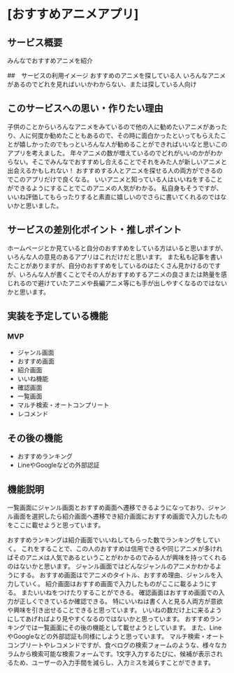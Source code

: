 # [おすすめアニメアプリ]

## サービス概要
みんなでおすすめアニメを紹介

##　サービスの利用イメージ
おすすめのアニメを探している人
いろんなアニメがあるのでどれを見ればいいかわからない、または探している人向け

## このサービスへの思い・作りたい理由
子供のことからいろんなアニメをみているので他の人に勧めたいアニメがあったり、人に何度か勧めたこともあるので、その時に面白かったといってもらえたことが嬉しかったのでもっといろんな人が勧めることができればいいなと思いこのアプリを考えました。
年々アニメの数が増えているのでどれがいいのかがわからない。そこでみんなでおすすめし合えることでそれをみた人が新しいアニメと出会えるかもしれない！
おすすめする人とアニメを探せる人の両方ができるのでこのアプリだけで良くなる。
いいアニメと知っている人はいいねをすることができるようにすることでこのアニメの人気がわかる。
私自身もそうですが、いいね評価してもらったりすると素直に嬉しいのでさらに書いてくれるのではないかと思いました。

## サービスの差別化ポイント・推しポイント
ホームページとか見ていると自分のおすすめをしている方はいると思いますが、いろんな人の意見のあるアプリはこれだけだと思います。
また私も記事を書いたことがありますが、自分のおすすめをしているのはたくさん見かけるのですが、いろんな人が書くことでその人がおすすめするアニメの良さまたは熱量を感じれるので避けていたアニメや長編アニメ等にも手が出しやすくなるのではないかと思います。
## 実装を予定している機能
### MVP
* ジャンル画面
* おすすめ画面
* 紹介画面
* いいね機能
* 確認画面
* 一覧画面
* マルチ検索・オートコンプリート
* レコメンド
## その後の機能
* おすすめランキング
* LineやGoogleなどの外部認証

## 機能説明
一覧画面にジャンル画面とおすすめ画面へ遷移できるようになっており、ジャンル画面を選択したら紹介画面へ遷移でき紹介画面におすすめ画面で入力したものをここに載せようと思っています。

おすすめランキングは紹介画面でいいねしてもらった数でランキングをしていく。
これをすることで、この人のおすすめは信用できるや同じアニメが多ければそのアニメは人気であるということがわかるのでみる人が興味を持ってくれるのはないかと思います。
ジャンル画面ではどんなジャンルのアニメかわかるようにする。
おすすめ画面はでアニメのタイトル、おすすめ理由、ジャンルを入力していく。
紹介画面はおすすめ画面で入力したものがここに載るようにする。
またいいねをつけたりすることができる。
確認画面はおすすめ画面での入力が正しくできているか確認できる。
特にいいねは書く人と見る人両方が意欲や興味を引き出せることできると思っています。
いいねの数だけ上に来るようにしてあげればより見やすくなるのではないかと思っています。
おすすめランキングでは一覧画面にその後の機能として載せようとしています。
また、LineやGoogleなどの外部認証も同様にしようと思っています。
マルチ検索・オートコンプリートやレコメンドですが、食べログの検索フォームのような、様々なカラムから検索可能な検索フォームです。1文字入力するたびに、候補が表示されるため、ユーザーの入力手間を減らし、入力ミスを減らすことができます。